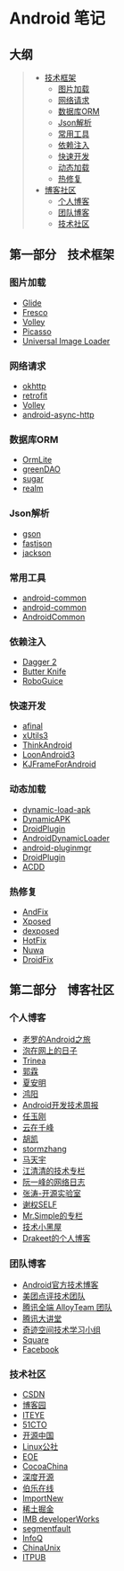 Android 笔记
======

大纲
--
> * [技术框架](https://github.com/venshine/AndroidNote#%e6%8a%80%e6%9c%af%e6%a1%86%e6%9e%b6)
>   * [图片加载](https://github.com/venshine/AndroidNote#%e5%9b%be%e7%89%87%e5%8a%a0%e8%bd%bd)
>   * [网络请求](https://github.com/venshine/AndroidNote#%e7%bd%91%e7%bb%9c%e8%af%b7%e6%b1%82)
>   * [数据库ORM](https://github.com/venshine/AndroidNote#%e6%95%b0%e6%8d%ae%e5%ba%93ORM)
>   * [Json解析](https://github.com/venshine/AndroidNote#Json%e8%a7%a3%e6%9e%90)
>   * [常用工具](https://github.com/venshine/AndroidNote#%e5%b8%b8%e7%94%a8%e5%b7%a5%e5%85%b7)
>   * [依赖注入](https://github.com/venshine/AndroidNote#%e4%be%9d%e8%b5%96%e6%b3%a8%e5%85%a5)
>   * [快速开发](https://github.com/venshine/AndroidNote#%e5%bf%ab%e9%80%9f%e5%bc%80%e5%8f%91)
>   * [动态加载](https://github.com/venshine/AndroidNote#%e5%8a%a8%e6%80%81%e5%8a%a0%e8%bd%bd)
>   * [热修复](https://github.com/venshine/AndroidNote#%e7%83%ad%e4%bf%ae%e5%a4%8d)
> * [博客社区](https://github.com/venshine/AndroidNote#%e5%8d%9a%e5%ae%a2%e7%a4%be%e5%8c%ba)
>   * [个人博客](https://github.com/venshine/AndroidNote#%e4%b8%aa%e4%ba%ba%e5%8d%9a%e5%ae%a2)
>   * [团队博客](https://github.com/venshine/AndroidNote#%e5%9b%a2%e9%98%9f%e5%8d%9a%e5%ae%a2)
>   * [技术社区](https://github.com/venshine/AndroidNote#%e6%8a%80%e6%9c%af%e7%a4%be%e5%8c%ba)


第一部分&nbsp;&nbsp;&nbsp;&nbsp;技术框架
--
### 图片加载
* [Glide](https://github.com/bumptech/glide)
* [Fresco](http://fresco-cn.org/)
* [Volley](http://developer.android.com/intl/zh-cn/training/volley/request.html#request-image)
* [Picasso](http://square.github.io/picasso/)
* [Universal Image Loader](https://github.com/nostra13/Android-Universal-Image-Loader)

### 网络请求
* [okhttp](http://square.github.io/okhttp/)
* [retrofit](http://square.github.io/retrofit/)
* [Volley](http://developer.android.com/intl/zh-cn/training/volley/index.html)
* [android-async-http](http://loopj.com/android-async-http/)

### 数据库ORM
* [OrmLite](http://ormlite.com/)
* [greenDAO](http://greenrobot.org/greendao/)
* [sugar](http://satyan.github.io/sugar/)
* [realm](https://github.com/realm/realm-java)

### Json解析
* [gson](https://github.com/google/gson)
* [fastjson](https://github.com/alibaba/fastjson)
* [jackson](https://github.com/FasterXML/jackson)

### 常用工具
* [android-common](https://github.com/Trinea/android-common)
* [android-common](https://github.com/litesuits/android-common)
* [AndroidCommon](https://github.com/venshine/AndroidCommon)

### 依赖注入
* [Dagger 2](http://google.github.io/dagger/)
* [Butter Knife](http://jakewharton.github.io/butterknife/)
* [RoboGuice](https://github.com/roboguice/roboguice)

### 快速开发
* [afinal](https://github.com/yangfuhai/afinal)
* [xUtils3](https://github.com/wyouflf/xUtils3)
* [ThinkAndroid](https://github.com/white-cat/ThinkAndroid)
* [LoonAndroid3](https://github.com/gdpancheng/LoonAndroid3)
* [KJFrameForAndroid](https://github.com/kymjs/KJFrameForAndroid)

### 动态加载
* [dynamic-load-apk](https://github.com/singwhatiwanna/dynamic-load-apk)
* [DynamicAPK](https://github.com/CtripMobile/DynamicAPK)
* [DroidPlugin](https://github.com/Qihoo360/DroidPlugin)
* [AndroidDynamicLoader](https://github.com/mmin18/AndroidDynamicLoader)
* [android-pluginmgr](https://github.com/houkx/android-pluginmgr)
* [DroidPlugin](https://github.com/DroidPluginTeam/DroidPlugin)
* [ACDD](https://github.com/bunnyblue/ACDD)

### 热修复
* [AndFix](https://github.com/alibaba/AndFix)
* [Xposed](https://github.com/rovo89/Xposed)
* [dexposed](https://github.com/alibaba/dexposed)
* [HotFix](https://github.com/dodola/HotFix)
* [Nuwa](https://github.com/jasonross/Nuwa)
* [DroidFix](https://github.com/bunnyblue/DroidFix)

第二部分&nbsp;&nbsp;&nbsp;&nbsp;博客社区
--
### 个人博客
* [老罗的Android之旅](http://blog.csdn.net/luoshengyang)
* [泡在网上的日子](http://www.jcodecraeer.com/)
* [Trinea](http://www.trinea.cn/)
* [郭霖](http://blog.csdn.net/guolin_blog)
* [夏安明](http://blog.csdn.net/xiaanming)
* [鸿阳](http://blog.csdn.net/lmj623565791)
* [Android开发技术周报](http://androidweekly.cn/)
* [任玉刚](http://blog.csdn.net/singwhatiwanna)
* [云在千峰](http://blog.chengyunfeng.com/)
* [胡凯](http://hukai.me/)
* [stormzhang](http://stormzhang.com/)
* [马天宇](https://github.com/litesuits)
* [江清清的技术专栏](http://www.lcode.org/)
* [阮一峰的网络日志](http://www.ruanyifeng.com/blog/)
* [张涛-开源实验室](http://blog.kymjs.com/)
* [谢权SELF](https://xiequan.info/)
* [Mr.Simple的专栏](http://blog.csdn.net/bboyfeiyu)
* [技术小黑屋](http://droidyue.com/)
* [Drakeet的个人博客](https://drakeet.me/)

### 团队博客
* [Android官方技术博客](http://android-developers.blogspot.com/)
* [美团点评技术团队](http://tech.meituan.com/)
* [腾讯全端 AlloyTeam 团队](http://www.alloyteam.com/)
* [腾讯大讲堂](http://djt.qq.com/)
* [奇迹空间技术学习小组](http://blog.qiji.tech/)
* [Square](https://corner.squareup.com/)
* [Facebook](https://code.facebook.com/)

### 技术社区
* [CSDN](http://www.csdn.net/)
* [博客园](http://www.cnblogs.com/)
* [ITEYE](http://www.iteye.com/)
* [51CTO](http://www.51cto.com/)
* [开源中国](http://www.oschina.net/)
* [Linux公社](http://www.linuxidc.com/)
* [EOE](http://www.eoeandroid.com/)
* [CocoaChina](http://www.cocoachina.com/)
* [深度开源](http://www.open-open.com/)
* [伯乐在线](http://blog.jobbole.com/)
* [ImportNew](http://www.importnew.com/)
* [稀土掘金](http://gold.xitu.io/)
* [IMB developerWorks](http://www.ibm.com/developerworks/cn/)
* [segmentfault](https://segmentfault.com/)
* [InfoQ](http://www.infoq.com/cn/)
* [ChinaUnix](http://blog.chinaunix.net/)
* [ITPUB](http://blog.itpub.net/)





